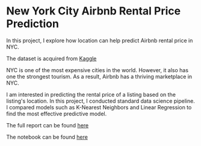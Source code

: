 # New York City Airbnb Rental Price Prediction

In this project, I explore how location can help predict Airbnb rental price in NYC.

The dataset is acquired from [Kaggle](https://www.kaggle.com/dgomonov/new-york-city-airbnb-open-data)

NYC is one of the most expensive cities in the world. However, it also has one the 
strongest tourism. As a result, Airbnb has a thriving marketplace in NYC.

I am interested in predicting the rental price of a listing based on the listing's location.
In this project, I conducted standard data science pipeline. I compared models such as 
K-Nearest Neighbors and Linear Regression to find the most effective predictive model.

The full report can be found [here](https://github.com/kwkarlwang/airbnb-rental-prediction/blob/master/Airbnb_NYC.pdf)

The notebook can be found [here](https://github.com/kwkarlwang/airbnb-rental-prediction/blob/master/main.ipynb)